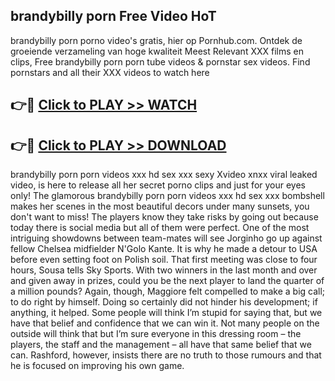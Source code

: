 ## brandybilly porn Free Video HoT 

brandybilly porn porno video's gratis, hier op Pornhub.com. Ontdek de groeiende verzameling van hoge kwaliteit Meest Relevant XXX films en clips,
Free brandybilly porn porn tube videos & pornstar sex videos. Find pornstars and all their XXX videos to watch here


## 👉🔴 [Click to PLAY >> WATCH](http://us.freeplayer.one?title=brandybilly_porn&ref=16D)

## 👉🔴 [Click to PLAY >> DOWNLOAD](http://us.freeplayer.one?title=brandybilly_porn&ref=16D)


brandybilly porn porn videos xxx hd sex xxx sexy Xvideo xnxx viral leaked video, is here to release all her secret porno clips and just for your eyes only! The glamorous brandybilly porn porn videos xxx hd sex xxx bombshell makes her scenes in the most beautiful decors under many sunsets, you don't want to miss! The players know they take risks by going out because today there is social media but all of them were perfect. One of the most intriguing showdowns between team-mates will see Jorginho go up against fellow Chelsea midfielder N'Golo Kante. It is why he made a detour to USA before even setting foot on Polish soil. That first meeting was close to four hours, Sousa tells Sky Sports. With two winners in the last month and over and given away in prizes, could you be the next player to land the quarter of a million pounds? Again, though, Maggiore felt compelled to make a big call; to do right by himself. Doing so certainly did not hinder his development; if anything, it helped. Some people will think I’m stupid for saying that, but we have that belief and confidence that we can win it. Not many people on the outside will think that but I’m sure everyone in this dressing room – the players, the staff and the management – all have that same belief that we can. Rashford, however, insists there are no truth to those rumours and that he is focused on improving his own game.